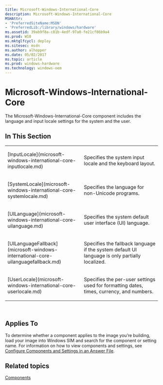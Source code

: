```yaml
---
title: Microsoft-Windows-International-Core
description: Microsoft-Windows-International-Core
MSHAttr:
- 'PreferredSiteName:MSDN'
- 'PreferredLib:/library/windows/hardware'
ms.assetid: 39ab9f8a-c81b-4edf-97a0-fe21cf86b9a4
ms.prod: W10
ms.mktglfcycl: deploy
ms.sitesec: msdn
ms.author: alhopper
ms.date: 05/02/2017
ms.topic: article
ms.prod: windows-hardware
ms.technology: windows-oem
---
```


# Microsoft-Windows-International-Core


The Microsoft-Windows-International-Core component includes the language and input locale settings for the system and the user.

## In This Section


<table>
<colgroup>
<col width="50%" />
<col width="50%" />
</colgroup>
<tbody>
<tr class="odd">
<td><p>[InputLocale](microsoft-windows-international-core-inputlocale.md)</p></td>
<td><p>Specifies the system input locale and the keyboard layout.</p></td>
</tr>
<tr class="even">
<td><p>[SystemLocale](microsoft-windows-international-core-systemlocale.md)</p></td>
<td><p>Specifies the language for non-Unicode programs.</p></td>
</tr>
<tr class="odd">
<td><p>[UILanguage](microsoft-windows-international-core-uilanguage.md)</p></td>
<td><p>Specifies the system default user interface (UI) language.</p></td>
</tr>
<tr class="even">
<td><p>[UILanguageFallback](microsoft-windows-international-core-uilanguagefallback.md)</p></td>
<td><p>Specifies the fallback language if the system default UI language is only partially localized.</p></td>
</tr>
<tr class="odd">
<td><p>[UserLocale](microsoft-windows-international-core-userlocale.md)</p></td>
<td><p>Specifies the per-user settings used for formatting dates, times, currency, and numbers.</p></td>
</tr>
</tbody>
</table>

 

## Applies To


To determine whether a component applies to the image you’re building, load your image into Windows SIM and search for the component or setting name. For information on how to view components and settings, see [Configure Components and Settings in an Answer File](https://msdn.microsoft.com/library/windows/hardware/dn915078).

## Related topics


[Components](components-b-unattend.md)

 

 







